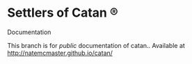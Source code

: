 Settlers of Catan &reg;
===
Documentation

This branch is for *public* documentation of catan.. Available at <http://natemcmaster.github.io/catan/>

